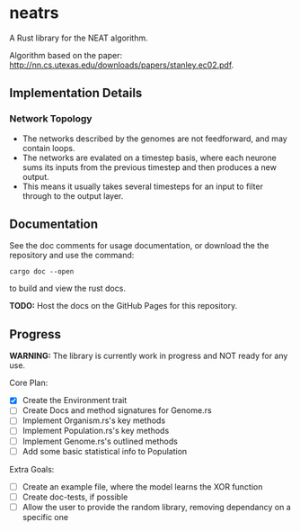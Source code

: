 
# neatrs

A Rust library for the NEAT algorithm.

Algorithm based on the paper:
<http://nn.cs.utexas.edu/downloads/papers/stanley.ec02.pdf>.

## Implementation Details

### Network Topology

 - The networks described by the genomes are not feedforward, and may contain
 loops.
 - The networks are evalated on a timestep basis, where each neurone sums its
 inputs from the previous timestep and then produces a new output.
 - This means it usually takes several timesteps for an input to filter through
 to the output layer.

## Documentation

See the doc comments for usage documentation, or download the the repository and
use the command:

`cargo doc --open`

to build and view the rust docs.

**TODO:** Host the docs on the GitHub Pages for this repository.

## Progress

**WARNING:** The library is currently work in progress and NOT ready for any
use.

Core Plan:
 - [x] Create the Environment trait
 - [ ] Create Docs and method signatures for Genome.rs
 - [ ] Implement Organism.rs's key methods
 - [ ] Implement Population.rs's key methods
 - [ ] Implement Genome.rs's outlined methods
 - [ ] Add some basic statistical info to Population

Extra Goals:
 - [ ] Create an example file, where the model learns the XOR function
 - [ ] Create doc-tests, if possible
 - [ ] Allow the user to provide the random library, removing dependancy on a
specific one
